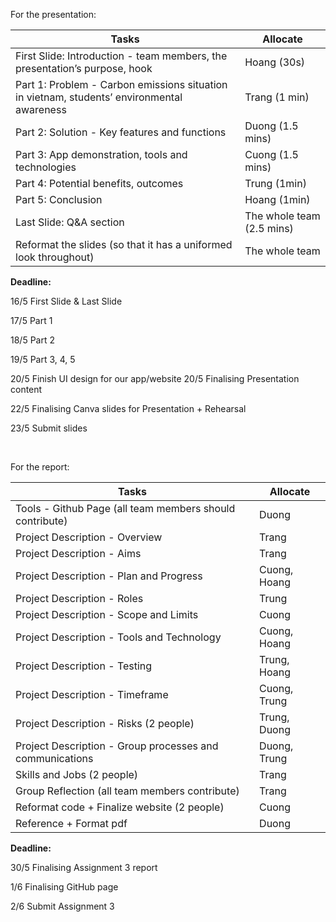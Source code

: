 For the presentation: 

 | Tasks | Allocate |
 | --- | --- |
 | First Slide: Introduction - team members, the presentation’s purpose, hook | Hoang (30s) |
 | Part 1: Problem - Carbon emissions situation in vietnam, students’ environmental awareness | Trang (1 min) |
 | Part 2: Solution - Key features and functions | Duong (1.5 mins) |
 | Part 3: App demonstration, tools and technologies | Cuong (1.5 mins) |
 | Part 4: Potential benefits, outcomes | Trung (1min) |
 | Part 5: Conclusion | Hoang (1min) | 
 | Last Slide: Q&A section | The whole team (2.5 mins) |
 | Reformat the slides (so that it has a uniformed look throughout) | The whole team |
 
**Deadline:**

16/5 First Slide & Last Slide

17/5 Part 1 

18/5 Part 2

19/5 Part 3, 4, 5

20/5 Finish UI design for our app/website
20/5 Finalising Presentation content

22/5 Finalising Canva slides for Presentation + Rehearsal

23/5 Submit slides

<br>

 For the report:

 | Tasks | Allocate |
 | --- | --- |
 | Tools - Github Page (all team members should contribute) | Duong |
 | Project Description - Overview | Trang |
 | Project Description - Aims | Trang |
 | Project Description - Plan and Progress | Cuong, Hoang
 | Project Description - Roles | Trung
 | Project Description - Scope and Limits | Cuong
 | Project Description - Tools and Technology | Cuong, Hoang
 | Project Description - Testing | Trung, Hoang
 | Project Description - Timeframe | Cuong, Trung
 | Project Description - Risks (2 people) | Trung, Duong
 | Project Description - Group processes and communications | Duong, Trung
 | Skills and Jobs (2 people) | Trang
 | Group Reflection (all team members contribute) | Trang
 | Reformat code + Finalize website (2 people) | Cuong
 | Reference + Format pdf | Duong

**Deadline:**

30/5 Finalising Assignment 3 report

1/6 Finalising GitHub page

2/6 Submit Assignment 3
